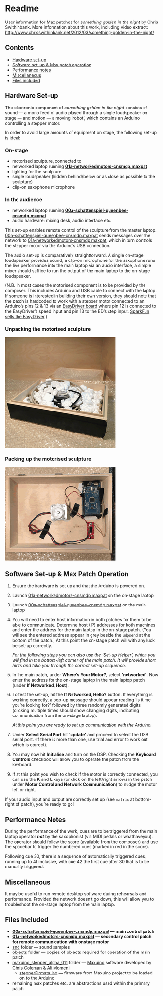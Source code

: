 # Readme

User information for Max patches for *something golden in the night* by Chris Swithinbank. More information about this work, including video extract: http://www.chrisswithinbank.net/2012/03/something-golden-in-the-night/

## Contents

* [Hardware set-up](#hardware-set-up)
* [Software set-up & Max patch operation](#software-set-up--max-patch-operation)
* [Performance notes](#performance-notes)
* [Miscellaneous](#miscellaneous)
* [Files included](#files-included)

## Hardware Set-up

The electronic component of *something golden in the night* consists of sound — a mono feed of audio played through a single loudspeaker on stage — and motion — a moving ‘robot’, which contains an Arduino controlling a stepper motor.

In order to avoid large amounts of equipment on stage, the following set-up is ideal:

### On-stage
* motorised sculpture, connected to
* networked laptop running **[01a-networkedmotors-cnsmdp.maxpat](/01a-networkedmotors-cnsmdp.maxpat)**
* lighting for the sculpture
* single loudspeaker (hidden behind/below or as close as possible to the sculpture)
* clip-on saxophone microphone

### In the audience
* networked laptop running **[00a-schattenspiel-queenbee-cnsmdp.maxpat](/00a-schattenspiel-queenbee-cnsmdp.maxpat)**
* audio hardware: mixing desk, audio interface etc.

This set-up enables remote control of the sculpture from the master laptop. [00a-schattenspiel-queenbee-cnsmdp.maxpat](/00a-schattenspiel-queenbee-cnsmdp.maxpat) sends messages over the network to [01a-networkedmotors-cnsmdp.maxpat](/01a-networkedmotors-cnsmdp.maxpat), which in turn controls the stepper motor via the Arduino’s USB connection.

The audio set-up is comparatively straightforward. A single on-stage loudspeaker provides sound, a clip-on microphone for the saxophone runs the live performance into the main laptop via an audio interface, a simple mixer should suffice to run the output of the main laptop to the on-stage loudspeaker.

(N.B. In most cases the motorised component is to be provided by the composer. This includes Arduino and USB cable to connect with the laptop. If someone is interested in building their own version, they should note that the patch is hardcoded to work with a stepper motor connected to an Arduino’s pins 12 & 13 via an [EasyDriver board](http://www.schmalzhaus.com/EasyDriver/) where pin 12 is connected to the EasyDriver’s speed input and pin 13 to the ED’s step input. [SparkFun sells the EasyDriver](https://www.sparkfun.com/products/10267).)

### Unpacking the motorised sculpture
![Unpacking the motorised sculpture animated GIF](docs/unpacking.gif)

### Packing up the motorised sculpture
![Packing up the motorised sculpture animated GIF](docs/packing-up.gif)


## Software Set-up & Max Patch Operation

1. Ensure the hardware is set up and that the Arduino is powered on.
2. Launch [01a-networkedmotors-cnsmdp.maxpat](/01a-networkedmotors-cnsmdp.maxpat) on the on-stage laptop
3. Launch [00a-schattenspiel-queenbee-cnsmdp.maxpat](/00a-schattenspiel-queenbee-cnsmdp.maxpat) on the main laptop
4. You will need to enter host information in both patches for them to be able to communicate. Determine host (IP) addresses for both machines and enter the address for the main laptop in the on-stage patch. (You will see the entered address appear in grey beside the `udpsend` at the bottom of the patch.) At this point the on-stage patch will with any luck be set-up correctly.

	*For the following steps you can also use the ‘Set-up Helper’, which you will find in the bottom-left corner of the main patch. It will provide short hints and take you through the correct set-up sequence.*

5. In the main patch, under **Where’s Your Motor?**, select **‘networked’**. Now enter the address for the on-stage laptop in the main laptop patch (under **If Networked, Host**).
6. To test the set-up, hit the **If Networked, Hello?** button. If everything is working correctly, a pop-up message should appear reading ‘is it me you’re looking for?’ followed by three randomly generated digits (clicking multiple times should show changing digits, indicating communication from the on-stage laptop).

	*At this point you are ready to set up communication with the Arduino.*

7. Under **Select Serial Port** hit **‘update’** and proceed to select the USB serial port. (If there is more than one, use trial and error to work out which is correct).
8. You may now hit **Initialise** and turn on the DSP. Checking the **Keyboard Controls** checkbox will allow you to operate the patch from the keyboard.
9. If at this point you wish to check if the motor is correctly connected, you can use the **K** and **L** keys (or click on the left/right arrows in the patch under **Motor Control and Network Communication**) to nudge the motor left or right.

If your audio input and output are correctly set up (see `matrix` at bottom-right of patch), you’re ready to go!

## Performance Notes

During the performance of the work, cues are to be triggered from the main laptop operator ***not*** by the saxophonist (via MIDI pedals or whathaveyou). The operator should follow the score (available from the composer) and use the spacebar to trigger the numbered cues (marked in red in the score).

Following cue 30, there is a sequence of automatically triggered cues, running up to 41 inclusive, with cue 42 the first cue after 30 that is to be manually triggered.

## Miscellaneous

It may be useful to run remote desktop software during rehearsals and performance. Provided the network doesn’t go down, this will allow you to troubleshoot the on-stage laptop from the main laptop.

## Files Included

* **[00a-schattenspiel-queenbee-cnsmdp.maxpat](/00a-schattenspiel-queenbee-cnsmdp.maxpat) — main control patch**
* **[01a-networkedmotors-cnsmdp.maxpat](/01a-networkedmotors-cnsmdp.maxpat) — secondary control patch for remote communication with onstage motor**
* [snd](/snd) folder — sound samples
* [objects](/objects) folder — copies of objects required for operation of the main patch
* [maxuino_stepper_alpha_011](/maxuino_stepper_alpha_011) folder — [Maxuino](http://www.maxuino.org/) software developed by [Chris Coleman](http://www.digitalcoleman.com/) & [Ali Momeni](http://alimomeni.net/)
	* [stepperFirmata.ino](/maxuino_stepper_alpha_011/stepperFirmata/stepperFirmata.ino) — firmware from Maxuino project to be loaded on to the Arduino
* remaining max patches etc. are abstractions used within the primary patch 
